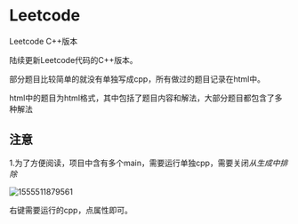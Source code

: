 # Leetcode
Leetcode C++版本

陆续更新Leetcode代码的C++版本。



部分题目比较简单的就没有单独写成cpp，所有做过的题目记录在html中。

html中的题目为html格式，其中包括了题目内容和解法，大部分题目都包含了多种解法



## 注意

1.为了方便阅读，项目中含有多个main，需要运行单独cpp，需要关闭*从生成中排除*

![1555511879561](C:\Users\Dell\AppData\Roaming\Typora\typora-user-images\1555511879561.png)

  右键需要运行的cpp，点属性即可。